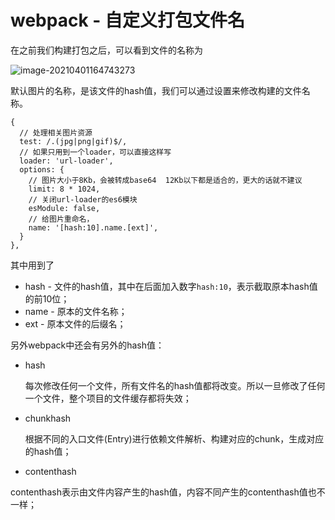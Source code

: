 # webpack - 自定义打包文件名

在之前我们构建打包之后，可以看到文件的名称为

![image-20210401164743273](https://tva1.sinaimg.cn/large/008eGmZEly1gp4c9orq12j30bm067wew.jpg)

默认图片的名称，是该文件的hash值，我们可以通过设置来修改构建的文件名称。



```
{
  // 处理相关图片资源
  test: /.(jpg|png|gif)$/,
  // 如果只用到一个loader，可以直接这样写
  loader: 'url-loader',
  options: {
    // 图片大小于8Kb，会被转成base64  12Kb以下都是适合的，更大的话就不建议
    limit: 8 * 1024,
    // 关闭url-loader的es6模块
    esModule: false,
    // 给图片重命名，
    name: '[hash:10].name.[ext]',
  }
},
```



其中用到了

- hash - 文件的hash值，其中在后面加入数字`hash:10`，表示截取原本hash值的前10位；
- name - 原本的文件名称；
- ext - 原本文件的后缀名；



另外webpack中还会有另外的hash值：



- hash

  每次修改任何一个文件，所有文件名的hash值都将改变。所以一旦修改了任何一个文件，整个项目的文件缓存都将失效；

  

- chunkhash

  根据不同的入口文件(Entry)进行依赖文件解析、构建对应的chunk，生成对应的hash值；

  

- contenthash

contenthash表示由文件内容产生的hash值，内容不同产生的contenthash值也不一样；